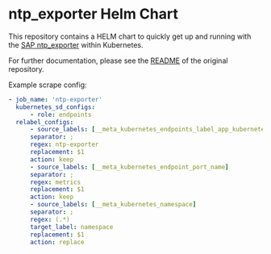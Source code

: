 # ntp_exporter Helm Chart
This repository contains a HELM chart to quickly get up and running with the [SAP ntp_exporter](https://github.com/sapcc/ntp_exporter) within Kubernetes.

For further documentation, please see the [README](https://github.com/sapcc/ntp_exporter/blob/master/README.md) of the original repository.

Example scrape config:
~~~yaml
- job_name: 'ntp-exporter'
  kubernetes_sd_configs:
      - role: endpoints
  relabel_configs:
      - source_labels: [__meta_kubernetes_endpoints_label_app_kubernetes_io_name]
      separator: ;
      regex: ntp-exporter
      replacement: $1
      action: keep
      - source_labels: [__meta_kubernetes_endpoint_port_name]
      separator: ;
      regex: metrics
      replacement: $1
      action: keep
      - source_labels: [__meta_kubernetes_namespace]
      separator: ;
      regex: (.*)
      target_label: namespace
      replacement: $1
      action: replace
~~~